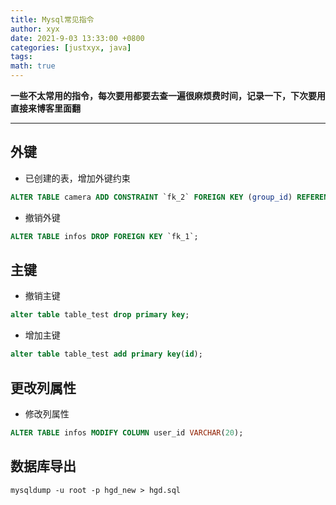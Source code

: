 ```yaml
---
title: Mysql常见指令
author: xyx
date: 2021-9-03 13:33:00 +0800
categories: [justxyx, java]
tags:
math: true
---
```


**一些不太常用的指令，每次要用都要去查一遍很麻烦费时间，记录一下，下次要用直接来博客里面翻**

---

## 外键

- 已创建的表，增加外键约束

```sql
ALTER TABLE camera ADD CONSTRAINT `fk_2` FOREIGN KEY (group_id) REFERENCES groups(group_id);

```

- 撤销外键

```sql
ALTER TABLE infos DROP FOREIGN KEY `fk_1`;
```

## 主键

- 撤销主键

```sql
alter table table_test drop primary key;
```

- 增加主键

~~~sql
alter table table_test add primary key(id);
~~~

## 更改列属性

- 修改列属性

~~~sql
ALTER TABLE infos MODIFY COLUMN user_id VARCHAR(20);
~~~


## 数据库导出

`mysqldump -u root -p hgd_new > hgd.sql`

